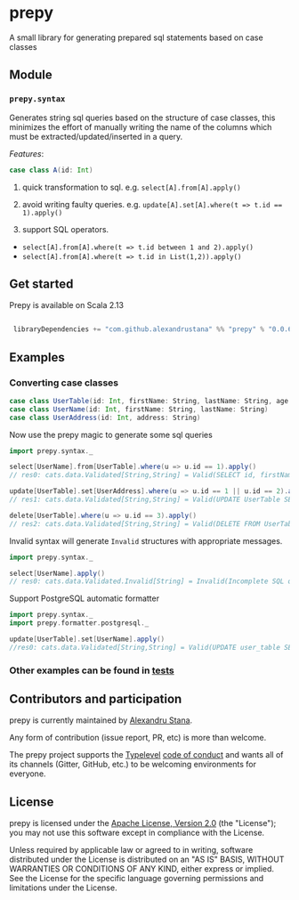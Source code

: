 # prepy

A small library for generating prepared sql statements based on case classes

## Module

### `prepy.syntax`

Generates string sql queries based on the structure of case classes, this minimizes the effort of manually writing the name of the columns which must be extracted/updated/inserted in a query.

  *Features*:

```scala
case class A(id: Int)
```

 1. quick transformation to sql. e.g. `select[A].from[A].apply()`

 2. avoid writing faulty queries. e.g. `update[A].set[A].where(t => t.id == 1).apply()`

 3. support SQL operators. 
 - `select[A].from[A].where(t => t.id between 1 and 2).apply()`
 - `select[A].from[A].where(t => t.id in List(1,2)).apply()`

## Get started

Prepy is available on Scala 2.13

```scala

 libraryDependencies += "com.github.alexandrustana" %% "prepy" % "0.0.6"

```

## Examples

### Converting case classes


```scala
case class UserTable(id: Int, firstName: String, lastName: String, age: Int, address: String)
case class UserName(id: Int, firstName: String, lastName: String)
case class UserAddress(id: Int, address: String) 
```

Now use the prepy magic to generate some sql queries
```scala
import prepy.syntax._

select[UserName].from[UserTable].where(u => u.id == 1).apply()
// res0: cats.data.Validated[String,String] = Valid(SELECT id, firstName, lastName FROM UserTable WHERE (id == 1))

update[UserTable].set[UserAddress].where(u => u.id == 1 || u.id == 2).apply()
// res1: cats.data.Validated[String,String] = Valid(UPDATE UserTable SET id = ?, address = ? WHERE (id == 1) OR (id == 2))

delete[UserTable].where(u => u.id == 3).apply()
// res2: cats.data.Validated[String,String] = Valid(DELETE FROM UserTable WHERE (id = 3))
```
Invalid syntax will generate `Invalid` structures with appropriate messages.
```scala
import prepy.syntax._

select[UserName].apply()
// res0: cats.data.Validated.Invalid[String] = Invalid(Incomplete SQL query. `select[T]` must be followed by a `from[K]`)
```

Support PostgreSQL automatic formatter
```scala
import prepy.syntax._
import prepy.formatter.postgresql._

update[UserTable].set[UserName].apply()
//res0: cats.data.Validated[String,String] = Valid(UPDATE user_table SET id = ?, first_name = ?, last_name = ?)
```

### Other examples can be found in [tests](src/test/scala/prepy/)

## Contributors and participation

prepy is currently maintained by [Alexandru Stana][alexandrustana].

Any form of contribution (issue report, PR, etc) is more than welcome.

The prepy project supports the [Typelevel][typelevel] [code of conduct][typelevel-coc]
and wants all of its channels (Gitter, GitHub, etc.) to be welcoming environments for
everyone.

## License

prepy is licensed under the [Apache License, Version 2.0][apache2]
(the "License"); you may not use this software except in compliance with
the License.

Unless required by applicable law or agreed to in writing, software
distributed under the License is distributed on an "AS IS" BASIS,
WITHOUT WARRANTIES OR CONDITIONS OF ANY KIND, either express or implied.
See the License for the specific language governing permissions and
limitations under the License.

[alexandrustana]: https://github.com/alexandrustana
[apache2]: http://www.apache.org/licenses/LICENSE-2.0
[typelevel]: http://typelevel.org/
[typelevel-coc]: http://typelevel.org/conduct.html
[shapeless]: http://github.com/milessabin/shapeless
[cats]: http://github.com/typelevel/cats

